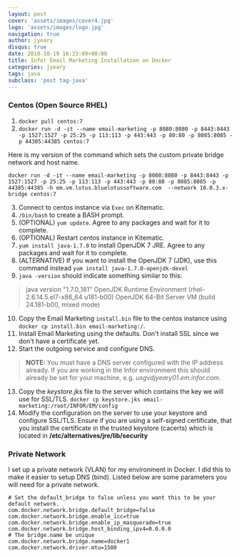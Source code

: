 ```yaml
---
layout: post
cover: 'assets/images/cover4.jpg'
logo: 'assets/images/logo.jpg'
navigation: true
author: jyeary
disqus: true
date: 2018-10-19 16:23:09+00:00
title: Infor Email Marketing Installation on Docker
categories: jyeary
tags: java
subclass: 'post tag-java'
---
```

### Centos (Open Source RHEL)
1. `docker pull centos:7`
2. `docker run -d -it --name email-marketing -p 8080:8080 -p 8443:8443 -p 1527:1527 -p 25:25 -p 113:113 -p 443:443 -p 80:80 -p 8085:8085 -p 44385:44385 centos:7`

Here is my version of the command which sets the custom private bridge network and host name.
  
```
docker run -d -it --name email-marketing -p 8080:8080 -p 8443:8443 -p 1527:1527 -p 25:25 -p 113:113 -p 443:443 -p 80:80 -p 8085:8085 -p 44385:44385 -h em.vm.lotus.bluelotussoftware.com  --network 10.0.3.x-bridge centos:7
```
3. Connect to centos instance via `Exec` on Kitematic.
4. `/bin/bash` to create a BASH prompt.
5. (OPTIONAL) `yum update`. Agree to any packages and wait for it to complete.
6. (OPTIONAL) Restart centos instance in Kitematic.
7. `yum install java-1.7.0` to install OpenJDK 7 JRE. Agree to any packages and wait for it to complete.
8. (ALTERNATIVE) If you want to install the OpenJDK 7 (JDK), use this command instead `yum install java-1.7.0-openjdk-devel`
9. `java -version` should indicate something similar to this:
  > java version "1.7.0_181"
  > OpenJDK Runtime Environment (rhel-2.6.14.5.el7-x86_64 u181-b00)
  > OpenJDK 64-Bit Server VM (build 24.181-b00, mixed mode)
10. Copy the Email Marketing `install.bin` file to the centos instance using `docker cp install.bin email-marketing:/`.
11. Install Email Marketing using the defaults. Don't install SSL since we don't have a certificate yet.
12. Start the outgoing service and configure DNS.
  > **NOTE:** You must have a DNS server configured with the IP address already. If you are working in the Infor 
  > environment this should already be set for your machine, e.g. _usgvdjyeary01.em.infor.com_.
13. Copy the _keystore.jks_ file to the server which contains the key we will use for SSL/TLS. `docker cp keystore.jks email-marketing:/root/INFOR/EM/config`
14. Modify the configuration on the server to use your keystore and configure SSL/TLS. Ensure if you are using a self-signed certificate, that you install the certificate in the trusted keystore (cacerts) which is located in **/etc/alternatives/jre/lib/security**

### Private Network
I set up a private network (VLAN) for my environment in Docker. I did this to make it easier to setup DNS (bind). Listed below are some parameters you will need for a private network.
```
# Set the default_bridge to false unless you want this to be your default network.
com.docker.network.bridge.default_bridge=false
com.docker.network.bridge.enable_icc=true
com.docker.network.bridge.enable_ip_masquerade=true
com.docker.network.bridge.host_binding_ipv4=0.0.0.0
# The bridge.name be unique
com.docker.network.bridge.name=docker1
com.docker.network.driver.mtu=1500
```

